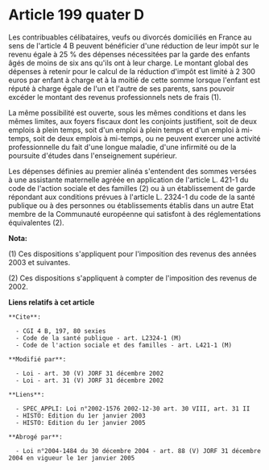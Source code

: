 # Article 199 quater D

Les contribuables célibataires, veufs ou divorcés domiciliés en France au sens de l'article 4 B peuvent bénéficier d'une
réduction de leur impôt sur le revenu égale à 25 % des dépenses nécessitées par la garde des enfants âgés de moins de six ans
qu'ils ont à leur charge. Le montant global des dépenses à retenir pour le calcul de la réduction d'impôt est limité à 2 300
euros par enfant à charge et à la moitié de cette somme lorsque l'enfant est réputé à charge égale de l'un et l'autre de ses
parents, sans pouvoir excéder le montant des revenus professionnels nets de frais (1).

La même possibilité est ouverte, sous les mêmes conditions et dans les mêmes limites, aux foyers fiscaux dont les conjoints
justifient, soit de deux emplois à plein temps, soit d'un emploi à plein temps et d'un emploi à mi-temps, soit de deux
emplois à mi-temps, ou ne peuvent exercer une activité professionnelle du fait d'une longue maladie, d'une infirmité ou de la
poursuite d'études dans l'enseignement supérieur.

Les dépenses définies au premier alinéa s'entendent des sommes versées à une assistante maternelle agréée en application de
l'article L. 421-1 du code de l'action sociale et des familles (2) ou à un établissement de garde répondant aux conditions
prévues à l'article L. 2324-1 du code de la santé publique ou à des personnes ou établissements établis dans un autre Etat
membre de la Communauté européenne qui satisfont à des réglementations équivalentes (2).

**Nota:**

(1) Ces dispositions s'appliquent pour l'imposition des revenus des années 2003 et suivantes.

(2) Ces dispositions s'appliquent à compter de l'imposition des revenus de 2002.

**Liens relatifs à cet article**

	**Cite**:

	  - CGI 4 B, 197, 80 sexies
	  - Code de la santé publique - art. L2324-1 (M)
	  - Code de l'action sociale et des familles - art. L421-1 (M)

	**Modifié par**:

	  - Loi - art. 30 (V) JORF 31 décembre 2002
	  - Loi - art. 31 (V) JORF 31 décembre 2002

	**Liens**:

	  - SPEC_APPLI: Loi n°2002-1576 2002-12-30 art. 30 VIII, art. 31 II
	  - HISTO: Edition du 1er janvier 2003
	  - HISTO: Edition du 1er janvier 2005

	**Abrogé par**:

	  - Loi n°2004-1484 du 30 décembre 2004 - art. 88 (V) JORF 31 décembre 2004 en vigueur le 1er janvier 2005
